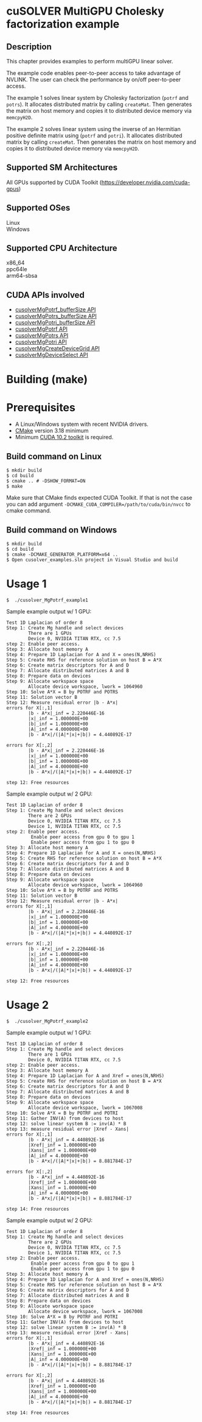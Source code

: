 # cuSOLVER MultiGPU Cholesky factorization example

## Description

This chapter provides examples to perform multiGPU linear solver.

The example code enables peer-to-peer access to take advantage of NVLINK. The user can check the performance by on/off peer-to-peer access.

The example 1 solves linear system by Cholesky factorization (`potrf` and `potrs`). It allocates distributed matrix by calling `createMat`. Then generates the matrix on host memory and copies it to distributed device memory via `memcpyH2D`.

The example 2 solves linear system using the inverse of an Hermitian positive definite matrix using (`potrf` and `potri`). It allocates distributed matrix by calling `createMat`. Then generates the matrix on host memory and copies it to distributed device memory via `memcpyH2D`.

## Supported SM Architectures

All GPUs supported by CUDA Toolkit (https://developer.nvidia.com/cuda-gpus)  

## Supported OSes

Linux  
Windows

## Supported CPU Architecture

x86_64  
ppc64le  
arm64-sbsa

## CUDA APIs involved
- [cusolverMgPotrf_bufferSize API](https://docs.nvidia.com/cuda/cusolver/index.html#mg-potrf)
- [cusolverMgPotrs_bufferSize API](https://docs.nvidia.com/cuda/cusolver/index.html#mg-potrs)
- [cusolverMgPotri_bufferSize API](https://docs.nvidia.com/cuda/cusolver/index.html#mg-potri)
- [cusolverMgPotrf API](https://docs.nvidia.com/cuda/cusolver/index.html#mg-potrf)
- [cusolverMgPotrs API](https://docs.nvidia.com/cuda/cusolver/index.html#mg-potrs)
- [cusolverMgPotri API](https://docs.nvidia.com/cuda/cusolver/index.html#mg-potri)
- [cusolverMgCreateDeviceGrid API](https://docs.nvidia.com/cuda/cusolver/index.html#mg-grid)
- [cusolverMgDeviceSelect API](https://docs.nvidia.com/cuda/cusolver/index.html#mg-device)

# Building (make)

# Prerequisites
- A Linux/Windows system with recent NVIDIA drivers.
- [CMake](https://cmake.org/download) version 3.18 minimum
- Minimum [CUDA 10.2 toolkit](https://developer.nvidia.com/cuda-downloads) is required.

## Build command on Linux
```
$ mkdir build
$ cd build
$ cmake .. # -DSHOW_FORMAT=ON
$ make
```
Make sure that CMake finds expected CUDA Toolkit. If that is not the case you can add argument `-DCMAKE_CUDA_COMPILER=/path/to/cuda/bin/nvcc` to cmake command.

## Build command on Windows
```
$ mkdir build
$ cd build
$ cmake -DCMAKE_GENERATOR_PLATFORM=x64 ..
$ Open cusolver_examples.sln project in Visual Studio and build
```

# Usage 1
```
$  ./cusolver_MgPotrf_example1
```

Sample example output w/ 1 GPU:

```
Test 1D Laplacian of order 8
Step 1: Create Mg handle and select devices 
        There are 1 GPUs 
        Device 0, NVIDIA TITAN RTX, cc 7.5 
step 2: Enable peer access.
Step 3: Allocate host memory A 
Step 4: Prepare 1D Laplacian for A and X = ones(N,NRHS) 
Step 5: Create RHS for reference solution on host B = A*X 
Step 6: Create matrix descriptors for A and D 
Step 7: Allocate distributed matrices A and B 
Step 8: Prepare data on devices 
Step 9: Allocate workspace space 
        Allocate device workspace, lwork = 1064960 
Step 10: Solve A*X = B by POTRF and POTRS 
Step 11: Solution vector B
Step 12: Measure residual error |b - A*x| 
errors for X[:,1] 
        |b - A*x|_inf = 2.220446E-16
        |x|_inf = 1.000000E+00
        |b|_inf = 1.000000E+00
        |A|_inf = 4.000000E+00
        |b - A*x|/(|A|*|x|+|b|) = 4.440892E-17

errors for X[:,2] 
        |b - A*x|_inf = 2.220446E-16
        |x|_inf = 1.000000E+00
        |b|_inf = 1.000000E+00
        |A|_inf = 4.000000E+00
        |b - A*x|/(|A|*|x|+|b|) = 4.440892E-17

step 12: Free resources
```

Sample example output w/ 2 GPU:

```
Test 1D Laplacian of order 8
Step 1: Create Mg handle and select devices 
        There are 2 GPUs 
        Device 0, NVIDIA TITAN RTX, cc 7.5 
        Device 1, NVIDIA TITAN RTX, cc 7.5 
step 2: Enable peer access.
         Enable peer access from gpu 0 to gpu 1
         Enable peer access from gpu 1 to gpu 0
Step 3: Allocate host memory A 
Step 4: Prepare 1D Laplacian for A and X = ones(N,NRHS) 
Step 5: Create RHS for reference solution on host B = A*X 
Step 6: Create matrix descriptors for A and D 
Step 7: Allocate distributed matrices A and B 
Step 8: Prepare data on devices 
Step 9: Allocate workspace space 
        Allocate device workspace, lwork = 1064960 
Step 10: Solve A*X = B by POTRF and POTRS 
Step 11: Solution vector B
Step 12: Measure residual error |b - A*x| 
errors for X[:,1] 
        |b - A*x|_inf = 2.220446E-16
        |x|_inf = 1.000000E+00
        |b|_inf = 1.000000E+00
        |A|_inf = 4.000000E+00
        |b - A*x|/(|A|*|x|+|b|) = 4.440892E-17

errors for X[:,2] 
        |b - A*x|_inf = 2.220446E-16
        |x|_inf = 1.000000E+00
        |b|_inf = 1.000000E+00
        |A|_inf = 4.000000E+00
        |b - A*x|/(|A|*|x|+|b|) = 4.440892E-17

step 12: Free resources
```

# Usage 2
```
$  ./cusolver_MgPotrf_example2
```

Sample example output w/ 1 GPU:

```
Test 1D Laplacian of order 8
Step 1: Create Mg handle and select devices 
        There are 1 GPUs 
        Device 0, NVIDIA TITAN RTX, cc 7.5 
step 2: Enable peer access.
Step 3: Allocate host memory A 
Step 4: Prepare 1D Laplacian for A and Xref = ones(N,NRHS) 
Step 5: Create RHS for reference solution on host B = A*X 
Step 6: Create matrix descriptors for A and D 
Step 7: Allocate distributed matrices A and B 
Step 8: Prepare data on devices 
Step 9: Allocate workspace space 
        Allocate device workspace, lwork = 1067008 
Step 10: Solve A*X = B by POTRF and POTRI 
Step 11: Gather INV(A) from devices to host
step 12: solve linear system B := inv(A) * B 
step 13: measure residual error |Xref - Xans| 
errors for X[:,1] 
        |b - A*x|_inf = 4.440892E-16
        |Xref|_inf = 1.000000E+00
        |Xans|_inf = 1.000000E+00
        |A|_inf = 4.000000E+00
        |b - A*x|/(|A|*|x|+|b|) = 8.881784E-17

errors for X[:,2] 
        |b - A*x|_inf = 4.440892E-16
        |Xref|_inf = 1.000000E+00
        |Xans|_inf = 1.000000E+00
        |A|_inf = 4.000000E+00
        |b - A*x|/(|A|*|x|+|b|) = 8.881784E-17

step 14: Free resources
```

Sample example output w/ 2 GPU:

```
Test 1D Laplacian of order 8
Step 1: Create Mg handle and select devices 
        There are 2 GPUs 
        Device 0, NVIDIA TITAN RTX, cc 7.5 
        Device 1, NVIDIA TITAN RTX, cc 7.5 
step 2: Enable peer access.
         Enable peer access from gpu 0 to gpu 1
         Enable peer access from gpu 1 to gpu 0
Step 3: Allocate host memory A 
Step 4: Prepare 1D Laplacian for A and Xref = ones(N,NRHS) 
Step 5: Create RHS for reference solution on host B = A*X 
Step 6: Create matrix descriptors for A and D 
Step 7: Allocate distributed matrices A and B 
Step 8: Prepare data on devices 
Step 9: Allocate workspace space 
        Allocate device workspace, lwork = 1067008 
Step 10: Solve A*X = B by POTRF and POTRI 
Step 11: Gather INV(A) from devices to host
step 12: solve linear system B := inv(A) * B 
step 13: measure residual error |Xref - Xans| 
errors for X[:,1] 
        |b - A*x|_inf = 4.440892E-16
        |Xref|_inf = 1.000000E+00
        |Xans|_inf = 1.000000E+00
        |A|_inf = 4.000000E+00
        |b - A*x|/(|A|*|x|+|b|) = 8.881784E-17

errors for X[:,2] 
        |b - A*x|_inf = 4.440892E-16
        |Xref|_inf = 1.000000E+00
        |Xans|_inf = 1.000000E+00
        |A|_inf = 4.000000E+00
        |b - A*x|/(|A|*|x|+|b|) = 8.881784E-17

step 14: Free resources
```
